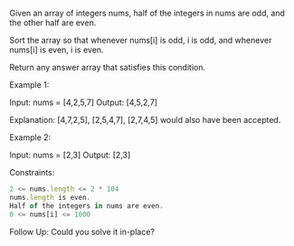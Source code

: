 Given an array of integers nums, half of the integers in nums are odd, and the other half are even.

Sort the array so that whenever nums[i] is odd, i is odd, and whenever nums[i] is even, i is even.

Return any answer array that satisfies this condition.

 

Example 1:

Input: nums = [4,2,5,7]
Output: [4,5,2,7]

Explanation: [4,7,2,5], [2,5,4,7], [2,7,4,5] would also have been accepted.


Example 2:

Input: nums = [2,3]
Output: [2,3]
 

Constraints:
```js
2 <= nums.length <= 2 * 104
nums.length is even.
Half of the integers in nums are even.
0 <= nums[i] <= 1000
 ```

Follow Up: Could you solve it in-place?

